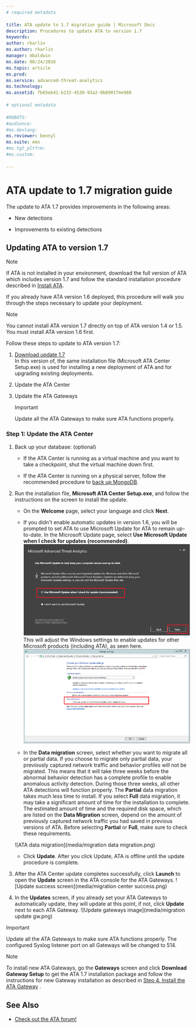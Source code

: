 ```yaml
---
# required metadata

title: ATA update to 1.7 migration guide | Microsoft Docs
description: Procedures to update ATA to version 1.7
keywords:
author: rkarlin
ms.author: rkarlin
manager: mbaldwin
ms.date: 08/24/2016
ms.topic: article
ms.prod:
ms.service: advanced-threat-analytics
ms.technology:
ms.assetid: fb65eb41-b215-4530-93a2-0b8991f4e980

# optional metadata

#ROBOTS:
#audience:
#ms.devlang:
ms.reviewer: bennyl
ms.suite: ems
#ms.tgt_pltfrm:
#ms.custom:

---
```


# ATA update to 1.7 migration guide
The update to ATA 1.7 provides improvements in the following areas:

-   New detections

-   Improvements to existing detections
  

## Updating ATA to version 1.7

> [!NOTE] 
> If ATA is not installed in your environment, download the full version of ATA which includes version 1.7 and follow the standard installation procedure described in [Install ATA](/advanced-threat-analytics/deploy-use/install-ata).

If you already have ATA version 1.6 deployed, this procedure will walk you through the steps necessary to update your deployment.

> [!NOTE] 
> You cannot install ATA version 1.7 directly on top of ATA version 1.4 or 1.5. You must install ATA version 1.6 first. 

Follow these steps to update to ATA version 1.7:

1.  [Download update 1.7](http://www.microsoft.com/evalcenter/evaluate-microsoft-advanced-threat-analytics)<br>
In this version of, the same installation file (Microsoft ATA Center Setup.exe) is used for installing a new deployment of ATA and for upgrading existing deployments.

2.  Update the ATA Center

4.  Update the ATA Gateways

    > [!IMPORTANT]
    > Update all the ATA Gateways to make sure ATA functions properly.

### Step 1: Update the ATA Center

1.  Back up your database: (optional)

    -   If the ATA Center is running as a virtual machine and you want to take a checkpoint, shut the virtual machine down first.

    -   If the ATA Center is running on a physical server, follow the recommended procedure to [back up MongoDB](https://docs.mongodb.org/manual/core/backups/).

2.  Run the installation file, **Microsoft ATA Center Setup.exe**, and follow the instructions on the screen to install the update.

	-  On the **Welcome** page, select your language and click **Next**.

	-  If you didn't enable automatic updates in version 1.6, you will be prompted to set ATA to use Microsoft Update for ATA to remain up-to-date.  In the Microsoft Update page, select **Use Microsoft Update when I check for updates (recommended)**.
    ![Keep ATA up to date image](media/ata_ms_update.png)
     This will adjust the Windows settings to enable updates for other Microsoft products (including ATA), as seen here. 
    ![Windows auto-update image](media/ata_installupdatesautomatically.png)

	-  In the **Data migration** screen, select whether you want to migrate all or partial data. If you choose to migrate only partial data, your previously captured network traffic and behavior profiles will not be migrated. This means that it will take three weeks before the abnormal behavior detection has a complete profile to enable anomalous activity detection. During those three weeks, all other ATA detections will function properly. The **Partial** data migration takes much less time to install. If you select **Full** data migration, it may take a significant amount of time for the installation to complete. The estimated amount of time and the required disk space, which are listed on the **Data Migration** screen, depend on the amount of previously captured network traffic you had saved in previous versions of ATA. Before selecting **Partial** or **Full**, make sure to check these requirements.  
    
    ![ATA data migration](media/migration data migration.png)

	-  Click **Update**. After you click Update, ATA is offline until the update procedure is complete.

4.  After the ATA Center update completes successfully, click **Launch** to open the **Update** screen in the ATA console for the ATA Gateways.
    ![Update success screen](media/migration center success.png)

5.  In the **Updates** screen, if you already set your ATA Gateways to automatically update, they will update at this point, if not, click **Update** next to each ATA Gateway.
  ![Update gateways image](media/migration update gw.png)

  
> [!IMPORTANT] 
> Update all the ATA Gateways to make sure ATA functions properly.
> The configured Syslog listener port on all Gateways will be changed to 514.
 
> [!NOTE] 
> To install new ATA Gateways, go the **Gateways** screen and click **Download Gateway Setup** to get the ATA 1.7 installation package and follow the instructions for new Gateway installation as described in [Step 4. Install the ATA Gateway](/advanced-threat-analytics/deploy-use/install-ata-step4) .



## See Also

- [Check out the ATA forum!](https://social.technet.microsoft.com/Forums/security/home?forum=mata)
